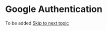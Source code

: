 # Google Authentication

To be added                                                                   [   ](/antivirus.md)                                                                                                  [Skip to next topic](/antivirus.md)


